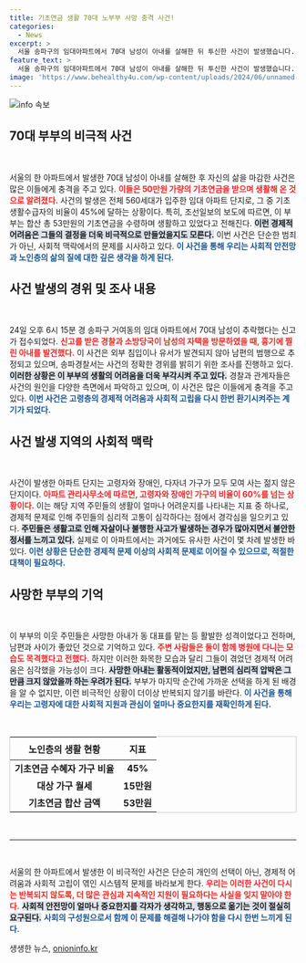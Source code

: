 ```yaml
---
title: 기초연금 생활 70대 노부부 사망 충격 사건!
categories:
  - News
excerpt: >
  서울 송파구의 임대아파트에서 70대 남성이 아내를 살해한 뒤 투신한 사건이 발생했습니다. 부부는 기초연금 50만원으로 생활하며, 주민들은 생활고로 인한 비극적 사고가 여러 차례 있었다고 전했습니다.
feature_text: >
  서울 송파구의 임대아파트에서 70대 남성이 아내를 살해한 뒤 투신한 사건이 발생했습니다. 부부는 기초연금 50만원으로 생활하며, 주민들은 생활고로 인한 비극적 사고가 여러 차례 있었다고 전했습니다.
image: 'https://www.behealthy4u.com/wp-content/uploads/2024/06/unnamed-file.png'
---
```


<p><img src="https://www.behealthy4u.com/wp-content/uploads/2024/06/unnamed-file.png" alt="info 속보" /></p>

<h2 data-ke-size="size26">70대 부부의 비극적 사건</h2>

<p data-ke-size="size16">&nbsp;</p>

<p>서울의 한 아파트에서 발생한 70대 남성이 아내를 살해한 후 자신의 삶을 마감한 사건은 많은 이들에게 충격을 주고 있다. <b><span style="color: #ee2323;">이들은 50만원 가량의 기초연금을 받으며 생활해 온 것으로 알려졌다.</span></b> 사건의 발생은 전체 560세대가 입주한 임대 아파트 단지로, 그 중 기초생활수급자의 비율이 45%에 달하는 상황이다. 특히, 조선일보의 보도에 따르면, 이 부부는 합산 총 53만원의 기초연금을 수령하며 생활하고 있었다고 전해진다. <b><span style="background-color: #21538527;">이런 경제적 어려움은 그들의 결정을 더욱 비극적으로 만들었을지도 모른다.</span></b> 이번 사건은 단순한 범죄가 아닌, 사회적 맥락에서의 문제를 시사하고 있다. <b><span style="color: #1a5490;">이 사건을 통해 우리는 사회적 안전망과 노인층의 삶의 질에 대한 깊은 생각을 하게 된다.</span></b></p>

<h2 data-ke-size="size26">사건 발생의 경위 및 조사 내용</h2>

<p data-ke-size="size16">&nbsp;</p>

<p>24일 오후 6시 15분 경 송파구 거여동의 임대 아파트에서 70대 남성이 추락했다는 신고가 접수되었다. <b><span style="color: #ee2323;">신고를 받은 경찰과 소방당국이 남성의 자택을 방문하였을 때, 흉기에 찔린 아내를 발견했다.</span></b> 이 사건은 외부 침입이나 유서가 발견되지 않아 남편의 범행으로 추정되고 있으며, 송파경찰서는 사건의 정확한 경위를 밝히기 위한 조사를 진행하고 있다. <b><span style="background-color: #21538527;">이러한 상황은 이 부부의 생활의 어려움을 더욱 부각시켜 주고 있다.</span></b> 경찰과 관계자들은 사건의 원인을 다양한 측면에서 파악하고 있으며, 이 사건은 많은 이들에게 충격을 주고 있다. <b><span style="color: #1a5490;">이번 사건은 고령층의 경제적 어려움과 사회적 고립을 다시 한번 환기시켜주는 계기가 되었다.</span></b></p>

<h2 data-ke-size="size26">사건 발생 지역의 사회적 맥락</h2>

<p data-ke-size="size16">&nbsp;</p>

<p>사건이 발생한 아파트 단지는 고령자와 장애인, 다자녀 가구가 모두 모여 사는 젊지 않은 단지이다. <b><span style="color: #ee2323;">아파트 관리사무소에 따르면, 고령자와 장애인 가구의 비율이 60%를 넘는 상황이다.</span></b> 이는 해당 지역 주민들의 생활이 얼마나 어려운지를 나타내는 지표 중 하나로, 경제적 문제로 인해 주민들의 심리적 고통이 심각하다는 점에서 경각심을 일으키고 있다. <b><span style="background-color: #21538527;">주민들은 생활고로 인해 자살이나 불행한 사고가 발생하는 경우가 많아지면서 불안한 정서를 느끼고 있다.</span></b> 실제로 이 아파트에서는 과거에도 유사한 사건이 몇 차례 발생한 바 있다. <b><span style="color: #1a5490;">이런 상황은 단순한 경제적 문제 이상의 사회적 문제로 이어질 수 있으므로, 적절한 대책이 필요하다.</span></b></p>

<h2 data-ke-size="size26">사망한 부부의 기억</h2>

<p data-ke-size="size16">&nbsp;</p>

<p>이 부부의 이웃 주민들은 사망한 아내가 동 대표를 맡는 등 활발한 성격이었다고 전하며, 남편과 사이가 좋았던 것으로 기억하고 있다. <b><span style="color: #ee2323;">주변 사람들은 둘이 함께 병원에 다니는 모습도 목격했다고 전했다.</span></b> 하지만 이러한 화목한 모습과 달리 그들이 겪었던 경제적 어려움은 심각했을 가능성이 크다. <b><span style="background-color: #21538527;">사망한 아내는 활동적이었지만, 남편의 심리적 압박은 그만큼 크지 않았을까 하는 우려가 된다.</span></b> 부부가 마지막 순간에 가까운 선택을 하게 된 배경을 알 수 없지만, 이런 비극적인 상황이 더이상 반복되지 않기를 바란다. <b><span style="color: #1a5490;">이 사건을 통해 우리는 고령자에 대한 사회적 지원과 관심이 얼마나 중요한지를 재확인하게 된다.</span></b></p>

<p data-ke-size="size16">&nbsp;</p>

<table style="width: 100%; border-collapse: collapse; border: 1px solid #ccc;">
<thead>
<tr>
<th style="text-align: center; height: 40px;"><b>노인층의 생활 현황</b></th>
<th style="text-align: center; height: 40px;"><b>지표</b></th>
</tr>
</thead>
<tbody>
<tr>
<td style="text-align: center; height: 17px;"><b>기초연금 수혜자 가구 비율</b></td>
<td style="text-align: center; height: 17px;"><b>45%</b></td>
</tr>
<tr>
<td style="text-align: center; height: 17px;"><b>대상 가구 월세</b></td>
<td style="text-align: center; height: 17px;"><b>15만원</b></td>
</tr>
<tr>
<td style="text-align: center; height: 17px;"><b>기초연금 합산 금액</b></td>
<td style="text-align: center; height: 17px;"><b>53만원</b></td>
</tr>
</tbody>
</table>

<p data-ke-size="size16">&nbsp;</p>

<hr />

<p data-ke-size="size16">&nbsp;</p>

<p>서울의 한 아파트에서 발생한 이 비극적인 사건은 단순히 개인의 선택이 아닌, 경제적 어려움과 사회적 고립이 엮인 시스템적 문제를 바라보게 한다. <b><span style="color: #ee2323;">우리는 이러한 사건이 다시는 반복되지 않도록, 더 많은 관심과 지속적인 지원이 필요하다는 사실을 잊지 말아야 한다.</span></b> <b><span style="background-color: #21538527;">사회적 안전망이 얼마나 중요한지를 각자가 생각하고, 행동으로 옮기는 것이 절실히 요구된다.</span></b> <b><span style="color: #1a5490;">사회의 구성원으로서 함께 이 문제를 해결해 나가야 함을 다시 한번 느끼게 된다.</span></b></p>
생생한 뉴스, <a href="https://onioninfo.kr" rel="dofollow">onioninfo.kr</a>


